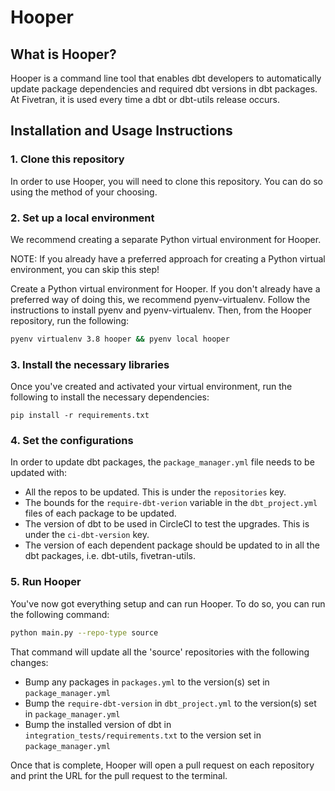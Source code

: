 # Hooper 

## What is Hooper?

Hooper is a command line tool that enables dbt developers to automatically update package dependencies and required dbt versions in dbt packages. At Fivetran, it is used every time a dbt or dbt-utils release occurs.

## Installation and Usage Instructions

### 1. Clone this repository

In order to use Hooper, you will need to clone this repository. You can do so using the method of your choosing.

### 2. Set up a local environment

We recommend creating a separate Python virtual environment for Hooper.

NOTE: If you already have a preferred approach for creating a Python virtual environment, you can skip this step!

Create a Python virtual environment for Hooper. If you don't already have a preferred way of doing this, we recommend pyenv-virtualenv. Follow the instructions to install pyenv and pyenv-virtualenv. Then, from the Hooper repository, run the following:
```bash
pyenv virtualenv 3.8 hooper && pyenv local hooper
```

### 3. Install the necessary libraries

Once you've created and activated your virtual environment, run the following to install the necessary dependencies:
```base
pip install -r requirements.txt
```

### 4. Set the configurations

In order to update dbt packages, the `package_manager.yml` file needs to be updated with:

* All the repos to be updated. This is under the `repositories` key. 
* The bounds for the `require-dbt-verion` variable in the `dbt_project.yml` files of each package to be updated. 
* The version of dbt to be used in CircleCI to test the upgrades. This is under the `ci-dbt-version` key. 
* The version of each dependent package should be updated to in all the dbt packages, i.e. dbt-utils, fivetran-utils. 

### 5. Run Hooper

You've now got everything setup and can run Hooper. To do so, you can run the following command:
```bash
python main.py --repo-type source
```
That command will update all the 'source' repositories with the following changes:
* Bump any packages in `packages.yml` to the version(s) set in `package_manager.yml`
* Bump the `require-dbt-version` in `dbt_project.yml` to the version(s) set in `package_manager.yml`
* Bump the installed version of dbt in `integration_tests/requirements.txt` to the version set in `package_manager.yml`

Once that is complete, Hooper will open a pull request on each repository and print the URL for the pull request to the terminal. 
